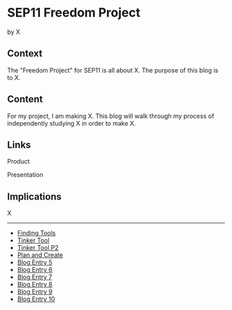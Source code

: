 # SEP11 Freedom Project
by X

## Context
The "Freedom Project" for SEP11 is all about X. The purpose of this blog is to X.

## Content
For my project, I am making X. This blog will walk through my process of independently studying X in order to make X.

## Links

Product

Presentation

## Implications
X

---

* [Finding Tools](entries/entry01.md)
* [Tinker Tool](entries/entry02.md)
* [Tinker Tool P2](entries/entry03.md)
* [Plan and Create](entries/entry04.md)
* [Blog Entry 5](entries/entry05.md)
* [Blog Entry 6](entries/entry06.md)
* [Blog Entry 7](entries/entry07.md)
* [Blog Entry 8](entries/entry08.md)
* [Blog Entry 9](entries/entry09.md)
* [Blog Entry 10](entries/entry10.md)
